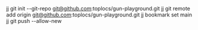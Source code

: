 jj git init --git-repo git@github.com:toplocs/gun-playground.git
jj git remote add origin git@github.com:toplocs/gun-playground.git
jj bookmark set main
jj git push --allow-new